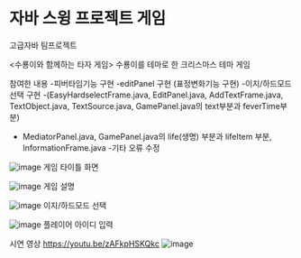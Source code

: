 # 자바 스윙 프로젝트 게임 

고급자바 팀프로젝트

<수룡이와 함께하는 타자 게임> 
수룡이를 테마로 한 크리스마스 테마 게임

참여한 내용
-피버타임기능 구현
-editPanel 구현 (표정변화기능 구현)
-이지/하드모드 선택 구현
-(EasyHardselectFrame.java, EditPanel.java, AddTextFrame.java, TextObject.java, TextSource.java, GamePanel.java의 text부분과 feverTime부분)
- MediatorPanel.java, GamePanel.java의 life(생명) 부분과 lifeItem 부분, InformationFrame.java
-기타 오류 수정





![image](https://github.com/user-attachments/assets/4e4a59cc-a53a-4c99-b29a-4932b2d20c7d)
게임 타이틀 화면 

![image](https://github.com/user-attachments/assets/dc306f47-ce40-4487-840d-e8c052a1fdd1)
게임 설명


![image](https://github.com/user-attachments/assets/3d85b9b8-6bde-4b42-a906-6010aca70f4b)
이지/하드모드 선택

![image](https://github.com/user-attachments/assets/066ba65a-eff8-4879-9e8a-bff00a11850e)
플레이어 아이디 입력


시연 영상 
https://youtu.be/zAFkpHSKQkc
![image](https://github.com/user-attachments/assets/928b716e-93c1-4221-86d8-b78701ee31e8)




